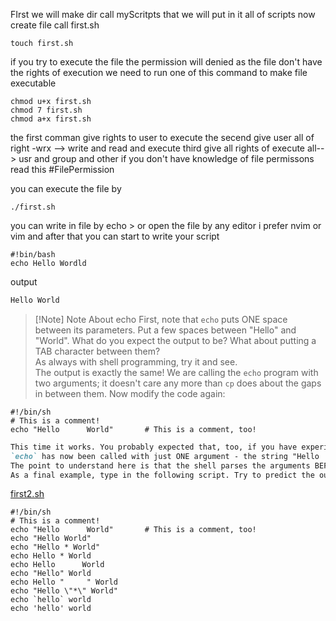 FIrst we will make dir call myScritpts that we will put in it all of scripts 
now create file call  first.sh
```shell 
touch first.sh
```
if you try to execute the file the permission will denied as the file don't have the rights of execution 
we need to run one of this command to make file executable 
```shell 
chmod u+x first.sh 
chmod 7 first.sh
chmod a+x first.sh
```
the first comman give rights to user to execute 
the secend give user all of right -wrx --> write and read and execute 
third give all rights of execute all--> usr and group and other 
if you don't have knowledge of file permissons read this #FilePermission  

you can execute the file by 
```shell 
./first.sh
```
you can write in file by echo > or open the file by any editor i prefer nvim or vim and 
after that you can start to write your script 

```shell 
#!bin/bash
echo Hello Wordld
```
output 
```md
Hello World
```

> [!Note] Note About echo
> First, note that `echo` puts ONE space between its parameters. Put a few spaces between "Hello" and "World". What do you expect the output to be? What about putting a TAB character between them?  
As always with shell programming, try it and see.  
The output is exactly the same! We are calling the `echo` program with two arguments; it doesn't care any more than `cp` does about the gaps in between them. Now modify the code again:

```shell 
#!/bin/sh  
# This is a comment!  
echo "Hello      World"       # This is a comment, too!
```

```md
This time it works. You probably expected that, too, if you have experience of other programming languages. But the key to understanding what is going on with more complex command and shell script, is to understand and be able to explain: WHY?  
`echo` has now been called with just ONE argument - the string "Hello    World". It prints this out exactly.  
The point to understand here is that the shell parses the arguments BEFORE passing them on to the program being called. In this case, it strips the quotes but passes the string as one argument.  
As a final example, type in the following script. Try to predict the outcome before you run it:
```
[first2.sh](https://www.shellscript.sh/eg/first2.sh.txt)
```shell 
#!/bin/sh
# This is a comment!
echo "Hello      World"	      # This is a comment, too!
echo "Hello World"
echo "Hello * World"
echo Hello * World
echo Hello      World
echo "Hello" World
echo Hello "     " World
echo "Hello \"*\" World"
echo `hello` world
echo 'hello' world
```
